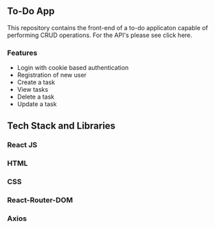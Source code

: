 ## To-Do App

This repository contains the front-end of a to-do applicaton capable of performing CRUD operations. For the API's please see click here.

### Features
- Login with cookie based authentication
- Registration of new user
- Create a task
- View tasks
- Delete a task
- Update a task

## Tech Stack and Libraries

### React JS

### HTML

### CSS

### React-Router-DOM

### Axios
